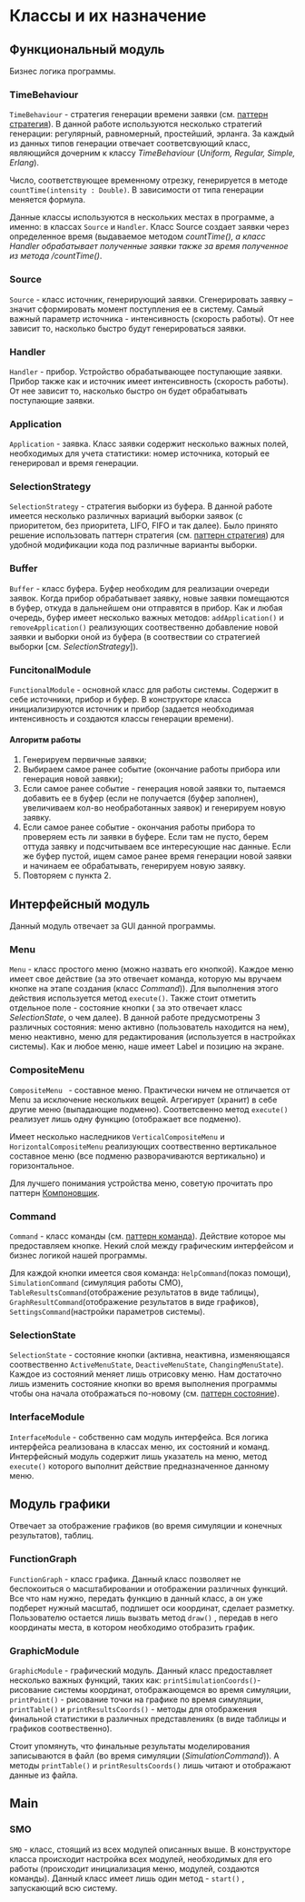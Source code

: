 # Классы и их назначение

## Функциональный модуль
Бизнес логика программы.

### TimeBehaviour
`TimeBehaviour` -  стратегия генерации времени заявки  (см. [паттерн стратегия](https://refactoring.guru/ru/design-patterns/strategy)). В данной работе используются несколько стратегий генерации: регулярный, равномерный, простейший, эрланга.  За каждый из данных типов генерации отвечает соответсвующий класс, являющийся дочерним к классу _TimeBehaviour_ (_Uniform, Regular, Simple, Erlang_).

Число, соответствующее временному отрезку, генерируется в методе `countTime(intensity : Double)`. В зависимости от типа генерации меняется формула.

Данные классы используются в нескольких местах в программе, а именно: в классах `Source` и `Handler`.  Класс Source создает заявки через определенное время (выдаваемое методом _countTime(), а класс Handler обрабатывает полученные заявки также за время полученное из метода /countTime()_.

### Source
 `Source`  - класс источник, генерирующий заявки. Сгенерировать заявку – значит сформировать момент поступления ее в систему. Самый важный параметр источника - интенсивность (скорость работы). От нее зависит то, насколько быстро будут генерироваться заявки.

### Handler
`Handler` - прибор. Устройство обрабатывающее поступающие заявки.  Прибор также как и источник имеет интенсивность (скорость работы). От нее зависит то, насколько быстро он будет обрабатывать поступающие заявки. 

### Application
`Application` - заявка. Класс заявки содержит несколько важных полей, необходимых для учета статистики: номер источника, который ее генерировал и время генерации.

### SelectionStrategy
`SelectionStrategy` - стратегия выборки из буфера. В данной работе имеется несколько различных вариаций выборки заявок (с приоритетом, без приоритета, LIFO, FIFO и так далее). Было принято решение использовать паттерн стратегия (см. [паттерн стратегия](https://refactoring.guru/ru/design-patterns/strategy)) для удобной модификации кода под различные варианты выборки. 

### Buffer
`Buffer` - класс буфера. Буфер необходим для реализации очереди заявок. Когда прибор обрабатывает заявку, новые заявки помещаются в буфер, откуда в дальнейшем они отправятся в прибор. Как и любая очередь, буфер имеет несколько важных методов: `addApplication()` и `removeApplication()` реализующих соотвественно добавление новой заявки и выборки оной из буфера (в соотвествии со стратегией выборки [см. _SelectionStrategy_]).

### FuncitonalModule
 `FunctionalModule` - основной класс для работы системы. Содержит в себе источники, прибор и буфер.  В конструкторе класса инициализируются источник и прибор (задается необходимая интенсивность и создаются классы генерации времени). 

#### Алгоритм работы
1. Генерируем первичные заявки;
2. Выбираем самое ранее событие (окончание работы прибора или генерация новой заявки);
3. Если самое ранее событие - генерация новой заявки то, пытаемся добавить ее в буфер (если не получается (буфер заполнен), увеличиваем кол-во необработанных заявок) и генерируем новую заявку.
4. Если самое ранее событие - окончания работы прибора то проверяем есть ли заявки в буфере. Если там не пусто, берем оттуда заявку и подсчитываем все интересующие нас данные. Если же буфер пустой, ищем самое ранее время генерации новой заявки и начинаем ее обрабатывать, генерируем новую заявку. 
5. Повторяем с пункта 2.

## Интерфейсный модуль
Данный модуль отвечает за  GUI данной программы. 

### Menu
`Menu` - класс простого меню (можно назвать его кнопкой). Каждое меню имеет свое действие (за это отвечает команда, которую мы вручаем кнопке на этапе создания (класс _Command_)). Для выполнения этого действия используется метод `execute()`.  Также стоит отметить отдельное поле - состояние кнопки ( за это отвечает класс _SelectionState_, о чем далее). В данной работе предусмотрены 3 различных состояния: меню активно (пользователь находится на нем), меню неактивно, меню для редактирования (используется в настройках системы). Как и любое меню, наше имеет Label и позицию на экране.

### CompositeMenu
`CompositeMenu ` - составное меню. Практически ничем не отличается от Menu за исключение нескольких вещей. Агрегирует (хранит) в себе другие меню (выпадающие подменю). Соответсвенно метод `execute()` реализует лишь одну функцию (отображает все подменю). 

Имеет несколько наследников `VerticalCompositeMenu` и `HorizontalCompositeMenu` реализующих соотвественно вертикальное составное меню (все подменю разворачиваются вертикально) и горизонтальное.

Для лучшего понимания устройства меню, советую прочитать про паттерн [Компоновщик](https://refactoring.guru/ru/design-patterns/composite). 

### Command
`Command` - класс команды (см. [паттерн команда](https://refactoring.guru/ru/design-patterns/command)). Действие которое мы предоставляем кнопке. Некий слой между графическим интерфейсом и бизнес логикой нашей программы. 

Для каждой кнопки имеется своя команда: `HelpCommand`(показ помощи), `SimulationCommand` (симуляция работы СМО), `TableResultsCommand`(отображение результатов в виде таблицы), `GraphResultCommand`(отображение результатов в виде графиков), `SettingsCommand`(настройки параметров системы). 

### SelectionState
`SelectionState` - состояние кнопки (активна, неактивна, изменяющаяся соотвественно `ActiveMenuState`, `DeactiveMenuState`, `ChangingMenuState`).  Каждое из состояний меняет лишь отрисовку меню. Нам достаточно лишь изменить состояние кнопки во время выполнения программы чтобы она начала отображаться по-новому (см. [паттерн состояние](https://refactoring.guru/ru/design-patterns/state)).

### InterfaceModule
`InterfaceModule` - собственно сам модуль интерфейса. Вся логика интерфейса реализована в классах меню, их состояний и команд. Интерфейсный модуль содержит лишь указатель на меню, метод `execute()` которого выполнит действие предназначенное данному меню. 

## Модуль графики
Отвечает за отображение графиков (во время симуляции и конечных результатов), таблиц.

### FunctionGraph
`FunctionGraph` - класс графика. Данный класс позволяет не беспокоиться о масштабировании и отображении различных функций. Все что нам нужно, передать функцию в данный класс, а он уже подберет нужный масштаб, подпишет оси координат, сделает разметку. Пользователю остается лишь вызвать метод `draw()` , передав в него координаты места, в котором необходимо отобразить график.

### GraphicModule
`GraphicModule` - графический модуль. Данный класс предоставляет несколько важных функций, таких как: `printSimulationCoords()`- рисование системы координат, отображающемся во время симуляции, `printPoint()` - рисование точки на графике по время симуляции, `printTable()` и `printResultsCoords()` - методы для отображения финальной статистики в различных представлениях (в виде таблицы и графиков соотвественно).

Стоит упомянуть, что финальные результаты моделирования записываются в файл (во время симуляции (_SimulationCommand_)). А методы `printTable()` и `printResultsCoords()` лишь читают и отображают данные из файла.

## Main
### SMO
`SMO` - класс, стоящий из всех модулей описанных выше. В конструкторе класса происходит настройка всех модулей, необходимых для его работы (происходит инициализация меню, модулей, создаются команды). Данный класс имеет лишь один метод - `start()` , запускающий всю систему.
